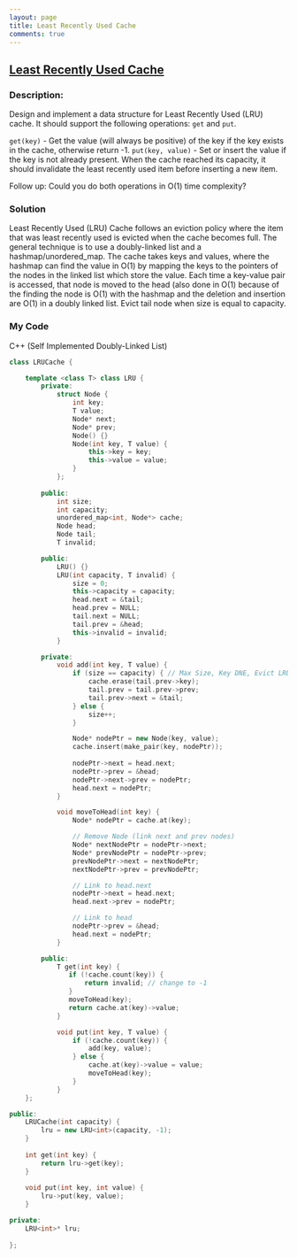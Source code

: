 ```yaml
---
layout: page
title: Least Recently Used Cache
comments: true
---
```


## [Least Recently Used Cache](https://leetcode.com/problems/lru-cache/description/)

### Description:
Design and implement a data structure for Least Recently Used (LRU) cache. It should support the following operations: ```get``` and ```put```.

```get(key)``` - Get the value (will always be positive) of the key if the key exists in the cache, otherwise return -1.
```put(key, value)``` - Set or insert the value if the key is not already present. When the cache reached its capacity, it should invalidate the least recently used item before inserting a new item.

Follow up:
Could you do both operations in O(1) time complexity?

### Solution
Least Recently Used (LRU) Cache follows an eviction policy where the item that was least recently used is evicted when
the cache becomes full. The general technique is to use a doubly-linked list and a hashmap/unordered_map. The cache takes keys
and values, where the hashmap can find the value in O(1) by mapping the keys to the pointers of the nodes in the linked list
which store the value. Each time a key-value pair is accessed, that node is moved to the head (also done in O(1) because of the
finding the node is O(1) with the hashmap and the deletion and insertion are O(1) in a doubly linked list. Evict tail node 
when size is equal to capacity.
  
### My Code  
C++ (Self Implemented Doubly-Linked List)
```c++
class LRUCache {

    template <class T> class LRU {
        private:
            struct Node {
                int key;
                T value;
                Node* next;
                Node* prev;
                Node() {}
                Node(int key, T value) {
                    this->key = key;
                    this->value = value;
                }
            };
        
        public:
            int size;
            int capacity;
            unordered_map<int, Node*> cache;
            Node head;
            Node tail;
            T invalid;

        public:
            LRU() {}
            LRU(int capacity, T invalid) {
                size = 0;
                this->capacity = capacity;
                head.next = &tail;
                head.prev = NULL;
                tail.next = NULL;
                tail.prev = &head;
                this->invalid = invalid;
            }

        private:
            void add(int key, T value) {
                if (size == capacity) { // Max Size, Key DNE, Evict LRU
                    cache.erase(tail.prev->key);
                    tail.prev = tail.prev->prev;
                    tail.prev->next = &tail;
                } else {
                    size++;
                }

                Node* nodePtr = new Node(key, value);
                cache.insert(make_pair(key, nodePtr));
                
                nodePtr->next = head.next;
                nodePtr->prev = &head;
                nodePtr->next->prev = nodePtr;
                head.next = nodePtr;
            }

            void moveToHead(int key) {
                Node* nodePtr = cache.at(key);

                // Remove Node (link next and prev nodes)
                Node* nextNodePtr = nodePtr->next;
                Node* prevNodePtr = nodePtr->prev;
                prevNodePtr->next = nextNodePtr;
                nextNodePtr->prev = prevNodePtr;

                // Link to head.next
                nodePtr->next = head.next;
                head.next->prev = nodePtr;

                // Link to head
                nodePtr->prev = &head;
                head.next = nodePtr;
            }

        public:
            T get(int key) {
               if (!cache.count(key)) {
                   return invalid; // change to -1
               }
               moveToHead(key);
               return cache.at(key)->value;
            }

            void put(int key, T value) {
                if (!cache.count(key)) {
                    add(key, value);
                } else {
                    cache.at(key)->value = value;
                    moveToHead(key);
                }
            }
    };

public:
    LRUCache(int capacity) {
        lru = new LRU<int>(capacity, -1);
    }
    
    int get(int key) {
        return lru->get(key);
    }
    
    void put(int key, int value) {
        lru->put(key, value);
    }

private:
    LRU<int>* lru;
    
};
```
